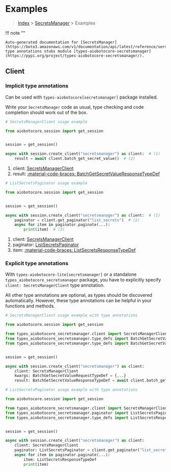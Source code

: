 # Examples

> [Index](../README.md) > [SecretsManager](./README.md) > Examples

!!! note ""

    Auto-generated documentation for [SecretsManager](https://boto3.amazonaws.com/v1/documentation/api/latest/reference/services/secretsmanager.html#secretsmanager)
    type annotations stubs module [types-aiobotocore-secretsmanager](https://pypi.org/project/types-aiobotocore-secretsmanager/).

## Client

### Implicit type annotations

Can be used with `types-aiobotocore[secretsmanager]` package installed.

Write your `SecretsManager` code as usual,
type checking and code completion should work out of the box.



```python
# SecretsManagerClient usage example

from aiobotocore.session import get_session


session = get_session()

async with session.create_client("secretsmanager") as client:  # (1)
    result = await client.batch_get_secret_value()  # (2)
```

1. client: [SecretsManagerClient](./client.md)
2. result: [:material-code-braces: BatchGetSecretValueResponseTypeDef](./type_defs.md#batchgetsecretvalueresponsetypedef) 



```python
# ListSecretsPaginator usage example

from aiobotocore.session import get_session


session = get_session()

async with session.create_client("secretsmanager") as client:  # (1)
    paginator = client.get_paginator("list_secrets")  # (2)
    async for item in paginator.paginate(...):
        print(item)  # (3)
```

1. client: [SecretsManagerClient](./client.md)
2. paginator: [ListSecretsPaginator](./paginators.md#listsecretspaginator)
3. item: [:material-code-braces: ListSecretsResponseTypeDef](./type_defs.md#listsecretsresponsetypedef) 




### Explicit type annotations

With `types-aiobotocore-lite[secretsmanager]`
or a standalone `types_aiobotocore_secretsmanager` package, you have to explicitly specify
`client: SecretsManagerClient` type annotation.

All other type annotations are optional, as types should be discovered automatically.
However, these type annotations can be helpful in your functions and methods.


```python
# SecretsManagerClient usage example with type annotations

from aiobotocore.session import get_session

from types_aiobotocore_secretsmanager.client import SecretsManagerClient
from types_aiobotocore_secretsmanager.type_defs import BatchGetSecretValueResponseTypeDef
from types_aiobotocore_secretsmanager.type_defs import BatchGetSecretValueRequestTypeDef


session = get_session()

async with session.create_client("secretsmanager") as client:
    client: SecretsManagerClient
    kwargs: BatchGetSecretValueRequestTypeDef = {...}
    result: BatchGetSecretValueResponseTypeDef = await client.batch_get_secret_value(**kwargs)
```



```python
# ListSecretsPaginator usage example with type annotations

from aiobotocore.session import get_session

from types_aiobotocore_secretsmanager.client import SecretsManagerClient
from types_aiobotocore_secretsmanager.paginator import ListSecretsPaginator
from types_aiobotocore_secretsmanager.type_defs import ListSecretsResponseTypeDef


session = get_session()

async with session.create_client("secretsmanager") as client:
    client: SecretsManagerClient
    paginator: ListSecretsPaginator = client.get_paginator("list_secrets")
    async for item in paginator.paginate(...):
        item: ListSecretsResponseTypeDef
        print(item)
```


